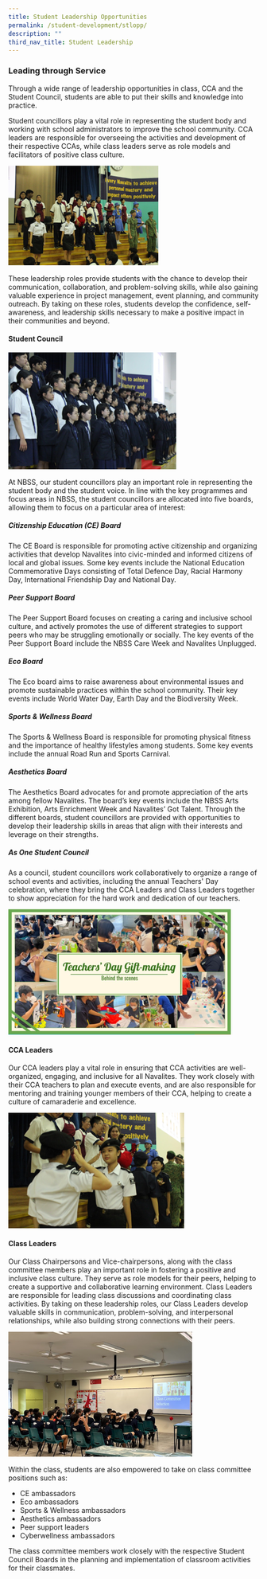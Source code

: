 ```yaml
---
title: Student Leadership Opportunities
permalink: /student-development/stlopp/
description: ""
third_nav_title: Student Leadership
---
```

### Leading through Service

Through a wide range of leadership opportunities in class, CCA and the Student Council, students are able to put their skills and knowledge into practice. 

Student councillors play a vital role in representing the student body and working with school administrators to improve the school community. CCA leaders are responsible for overseeing the activities and development of their respective CCAs, while class leaders serve as role models and facilitators of positive class culture. 

![](/images/stlopp1.png)

These leadership roles provide students with the chance to develop their communication, collaboration, and problem-solving skills, while also gaining valuable experience in project management, event planning, and community outreach. By taking on these roles, students develop the confidence, self-awareness, and leadership skills necessary to make a positive impact in their communities and beyond.

#### **Student Council**

![](/images/stlopp2.png)

At NBSS, our student councillors play an important role in representing the student body and the student voice. In line with the key programmes and focus areas in NBSS, the student councillors are allocated into five boards, allowing them to focus on a particular area of interest:

##### Citizenship Education (CE) Board

The CE Board is responsible for promoting active citizenship and organizing activities that develop Navalites into civic-minded and informed citizens of local and global issues. Some key events include the National Education Commemorative Days consisting of Total Defence Day, Racial Harmony Day, International Friendship Day and National Day.

##### Peer Support Board
The Peer Support Board focuses on creating a caring and inclusive school culture, and actively promotes the use of different strategies to support peers who may be struggling emotionally or socially. The key events of the Peer Support Board include the NBSS Care Week and Navalites Unplugged. 

##### Eco Board
The Eco board aims to raise awareness about environmental issues and promote sustainable practices within the school community. Their key events include World Water Day, Earth Day and the Biodiversity Week.

##### Sports & Wellness Board
The Sports & Wellness Board is responsible for promoting physical fitness and the importance of healthy lifestyles among students. Some key events include the annual Road Run and Sports Carnival.

##### Aesthetics Board 
The Aesthetics Board advocates for and promote appreciation of the arts among fellow Navalites. The board’s key events include the NBSS Arts Exhibition, Arts Enrichment Week and Navalites’ Got Talent.
Through the different boards, student councillors are provided with opportunities to develop their leadership skills in areas that align with their interests and leverage on their strengths.

##### **As One Student Council**
As a council, student councillors work collaboratively to organize a range of school events and activities, including the annual Teachers' Day celebration, where they bring the CCA Leaders and Class Leaders together to show appreciation for the hard work and dedication of our teachers. 

![](/images/stlopp3.png)

#### **CCA Leaders**
Our CCA leaders play a vital role in ensuring that CCA activities are well-organized, engaging, and inclusive for all Navalites. They work closely with their CCA teachers to plan and execute events, and are also responsible for mentoring and training younger members of their CCA, helping to create a culture of camaraderie and excellence.

![](/images/stlopp4.png)

#### **Class Leaders**
Our Class Chairpersons and Vice-chairpersons, along with the class committee members play an important role in fostering a positive and inclusive class culture. They serve as role models for their peers, helping to create a supportive and collaborative learning environment. Class Leaders are responsible for leading class discussions and coordinating class activities. By taking on these leadership roles, our Class Leaders develop valuable skills in communication, problem-solving, and interpersonal relationships, while also building strong connections with their peers.

![](/images/stlopp5.png)

Within the class, students are also empowered to take on class committee positions such as:
* CE ambassadors
* Eco ambassadors
* Sports & Wellness ambassadors
* Aesthetics ambassadors
* Peer support leaders
* Cyberwellness ambassadors

The class committee members work closely with the respective Student Council Boards in the planning and implementation of classroom activities for their classmates. 